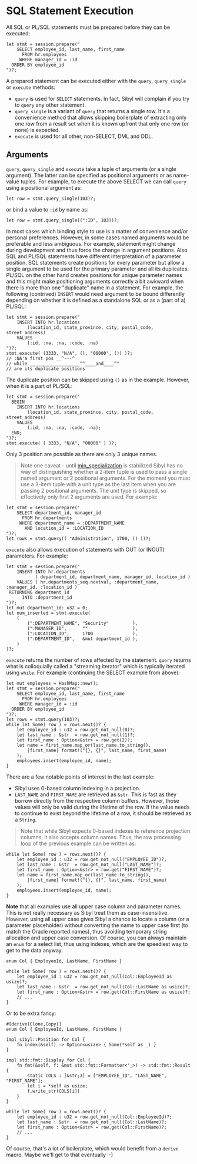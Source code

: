 # SQL Statement Execution

All SQL or PL/SQL statements must be prepared before they can be executed:

```rust,ignore
let stmt = session.prepare("
    SELECT employee_id, last_name, first_name
      FROM hr.employees
     WHERE manager_id = :id
  ORDER BY employee_id
")?;
```

A prepared statement can be executed either with the `query`, `query_single` or `execute` methods:
- `query` is used for `SELECT` statements. In fact, Sibyl will complain if you try to `query` any other statement.
- `query_single` is a variant of `query` that returns a single row. It's a convenience method that allows skipping boilerplate of extracting only one row from a result set when it is known upfront that only one row (or none) is expected.
- `execute` is used for all other, non-SELECT, DML and DDL.

## Arguments

`query`, `query_single` and `execute` take a tuple of arguments (or a single argument). The latter can be specified as positional arguments or as name-value tuples. For example, to execute the above SELECT we can call `query` using a positional argument as:

```rust,ignore
let row = stmt.query_single(103)?;
```

or bind a value to `:id` by name as:

```rust,ignore
let row = stmt.query_single((":ID", 103))?;
```

In most cases which binding style to use is a matter of convenience and/or personal preferences. However, in some cases named arguments would be preferable and less ambiguous. For example, statement might change during development and thus force the change in argument positions. Also SQL and PL/SQL statements have different interpretation of a parameter position. SQL statements create positions for every parameter but allow a single argument to be used for the primary parameter and all its duplicates. PL/SQL on the other hand creates positions for unique parameter names and this might make positioning arguments correctly a bit awkward when there is more than one "duplicate" name in a statement. For example, the following (contrived) `INSERT` would need argument to be bound differently depending on whether it is defined as a standalone SQL or as a (part of a) PL/SQL:

```rust,ignore
let stmt = session.prepare("
    INSERT INTO hr.locations 
        (location_id, state_province, city, postal_code, street_address)
    VALUES 
        (:id, :na, :na, :code, :na)
")?;
stmt.execute( (3333, "N/A", (), "00000", ()) )?;
// :NA'a first pos __^---^  
// while ___________________^^____and____^^
// are its duplicate positions
```

The duplicate position can be skipped using `()` as in the example. However, when it is a part of PL/SQL:

```rust,ignore
let stmt = session.prepare("
  BEGIN
    INSERT INTO hr.locations 
        (location_id, state_province, city, postal_code, street_address)
    VALUES 
        (:id, :na, :na, :code, :na);
  END;  
")?;
stmt.execute( ( 3333, "N/A", "00000" ) )?;
```

Only 3 position are possible as there are only 3 unique names.


> Note one caveat - until [min_specialization][1] is stabilized Sibyl has no way of distinguishing whether a 2-item tuple is used to pass a single named argument or 2 positional arguments. For the moment you must use a 3-item tuple with a unit type as the last item when you are passing 2 positional arguments. The unit type is skipped, so effectively only first 2 arguments are used. For example:

```rust,ignore
let stmt = session.prepare("
    SELECT department_id, manager_id
      FROM hr.departments
     WHERE department_name = :DEPARTMENT_NAME
       AND location_id = :LOCATION_ID
")?;
let rows = stmt.query(( "Administration", 1700, () ))?;
```

`execute` also allows execution of statements with OUT (or INOUT) parameters. For example:

```rust,ignore
let stmt = session.prepare("
    INSERT INTO hr.departments
           ( department_id, department_name, manager_id, location_id )
    VALUES ( hr.departments_seq.nextval, :department_name, :manager_id, :location_id )
 RETURNING department_id
      INTO :department_id
")?;
let mut department_id: u32 = 0;
let num_inserted = stmt.execute(
    (
        (":DEPARTMENT_NAME", "Security"         ),
        (":MANAGER_ID",      ""                 ),
        (":LOCATION_ID",     1700               ),
        (":DEPARTMENT_ID",   &mut department_id ),
    )
)?;
```

`execute` returns the number of rows affected by the statement. `query` returns what is colloquially called a "streaming iterator" which is typically iterated using `while`. For example (continuing the SELECT example from above):

```rust,ignore
let mut employees = HashMap::new();
let stmt = session.prepare("
    SELECT employee_id, last_name, first_name
      FROM hr.employees
     WHERE manager_id = :id
  ORDER BY employee_id
")?;
let rows = stmt.query(103)?;
while let Some( row ) = rows.next()? {
    let employee_id : u32 = row.get_not_null(0)?;
    let last_name : &str  = row.get_not_null(1)?;
    let first_name : Option<&str> = row.get(2)?;
    let name = first_name.map_or(last_name.to_string(),
        |first_name| format!("{}, {}", last_name, first_name)
    );
    employees.insert(employee_id, name);
}
```

There are a few notable points of interest in the last example:
- Sibyl uses 0-based column indexing in a projection.
- `LAST_NAME` and `FIRST_NAME` are retrieved as `&str`. This is fast as they borrow directly from the respective column buffers. However, those values will only be valid during the lifetime of the row. If the value needs to continue to exist beyond the lifetime of a row, it should be retrieved as a `String`.

> Note that while Sibyl expects 0-based indexes to reference projection columns, it also accepts column names. Thus, the row processing loop of the previous example can be written as:

```rust,ignore
while let Some( row ) = rows.next()? {
    let employee_id : u32 = row.get_not_null("EMPLOYEE_ID")?;
    let last_name : &str  = row.get_not_null("LAST_NAME")?;
    let first_name : Option<&str> = row.get("FIRST_NAME")?;
    let name = first_name.map_or(last_name.to_string(),
        |first_name| format!("{}, {}", last_name, first_name)
    );
    employees.insert(employee_id, name);
}
```

**Note** that all examples use all upper case column and parameter names. This is not really necessary as Sibyl treat them as case-insensitive. However, using all upper case gives Sibyl a chance to locate a column (or a parameter placeholder) without converting the name to upper case first (to match the Oracle reported names), thus avoiding temporary string allocation and upper case conversion. Of course, you can always maintain an `enum` for a select list, thus using indexes, which are the speediest way to get to the data anyway.

```rust,ignore
enum Col { EmployeeId, LastName, FirstName }

while let Some( row ) = rows.next()? {
    let employee_id : u32 = row.get_not_null(Col::EmployeeId as usize)?;
    let last_name : &str  = row.get_not_null(Col::LastName as usize)?;
    let first_name : Option<&str> = row.get(Col::FirstName as usize)?;
    // ...
}
```

Or to be extra fancy:

```rust,ignore
#[derive(Clone,Copy)]
enum Col { EmployeeId, LastName, FirstName }

impl sibyl::Position for Col {
    fn index(&self) -> Option<usize> { Some(*self as _) }
}

impl std::fmt::Display for Col {
    fn fmt(&self, f: &mut std::fmt::Formatter<'_>) -> std::fmt::Result {
        static COLS : [&str;3] = ["EMPLOYEE_ID", "LAST_NAME", "FIRST_NAME"];
        let i = *self as usize;
        f.write_str(COLS[i])
    }
}

while let Some( row ) = rows.next()? {
    let employee_id : u32 = row.get_not_null(Col::EmployeeId)?;
    let last_name : &str  = row.get_not_null(Col::LastName)?;
    let first_name : Option<&str> = row.get(Col::FirstName)?;
    // ...
}
```

Of course, that's a lot of boilerplate, which would benefit from a `derive` macro. Maybe we'll get to that eventually :-)

[1]: https://doc.rust-lang.org/stable/unstable-book/language-features/min-specialization.html#min_specialization